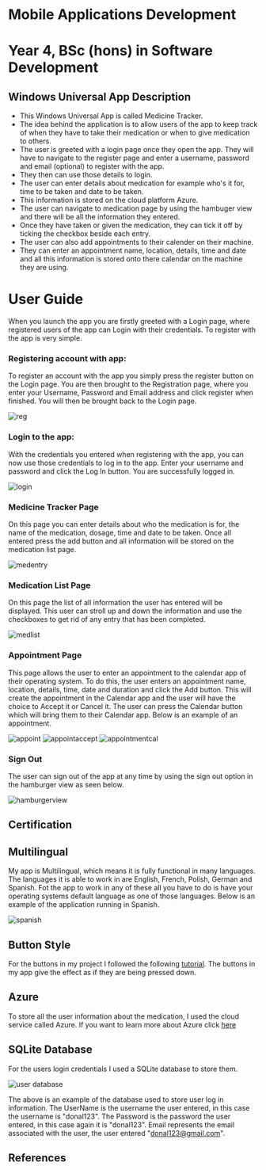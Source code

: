 # Mobile Applications Development
# Year 4, BSc (hons) in Software Development

## Windows Universal App Description
* This Windows Universal App is called Medicine Tracker.
* The idea behind the application is to allow users of the app to keep track of when they have to take their medication or when to give medication to others.
* The user is greeted with a login page once they open the app. They will have to navigate to the register page and enter a username, password and email (optional) to register with the app.
* They then can use those details to login.
* The user can enter details about medication for example who's it for, time to be taken and date to be taken.
* This information is stored on the cloud platform Azure.
* The user can navigate to medication page by using the hambuger view and there will be all the information they entered.
* Once they have taken or given the medication, they can tick it off by ticking the checkbox beside each entry.
* The user can also add appointments to their calender on their machine.
* They can enter an appointment name, location, details, time and date and all this information is stored onto there calendar on the machine they are using.

# User Guide
When you launch the app you are firstly greeted with a Login page, where registered users of the app can Login with their credentials. To register with the app is very simple.

### Registering account with app:

To register an account with the app you simply press the register button on the Login page. You are then brought to the Registration page, where you enter your Username, Password and Email address and click register when finished.
You will then be brought back to the Login page.

![reg](https://user-images.githubusercontent.com/14197773/32846297-c88647b0-ca1e-11e7-976a-4332770dc196.png)

### Login to the app:

With the credentials you entered when registering with the app, you can now use those credentials to log in to the app.
Enter your username and password and click the Log In button.
You are successfully logged in.

![login](https://user-images.githubusercontent.com/14197773/32846313-d48e34be-ca1e-11e7-8d9e-1e474fe9de12.png)

### Medicine Tracker Page

On this page you can enter details about who the medication is for, the name of the medication, dosage, time and date to be taken.
Once all entered press the add button and all information will be stored on the medication list page.

![medentry](https://user-images.githubusercontent.com/14197773/32846329-e202c7b8-ca1e-11e7-92bf-822e560dd71f.png)

### Medication List Page

On this page the list of all information the user has entered will be displayed.
This user can stroll up and down the information and use the checkboxes to get rid of any entry that has been completed.

![medlist](https://user-images.githubusercontent.com/14197773/32846351-f0f93fb8-ca1e-11e7-9079-1ed8d0b0e3cf.png)

### Appointment Page

This page allows the user to enter an appointment to the calendar app of their operating system.
To do this, the user enters an appointment name, location, details, time, date and duration and click the Add button.
This will create the appointment in the Calendar app and the user will have the choice to Accept it or Cancel it.
The user can press the Calendar button which will bring them to their Calendar app.
Below is an example of an appointment.

![appoint](https://user-images.githubusercontent.com/14197773/32846369-fad9f842-ca1e-11e7-8c54-ea94a22fc991.png)
![appointaccept](https://user-images.githubusercontent.com/14197773/32846386-0225e412-ca1f-11e7-9fd8-0eb51734d6a2.png)
![appointmentcal](https://user-images.githubusercontent.com/14197773/32846399-095bd66a-ca1f-11e7-8480-467473cff4ed.png)


### Sign Out

The user can sign out of the app at any time by using the sign out option in the hamburger view as seen below.

![hamburgerview](https://user-images.githubusercontent.com/14197773/32846412-1795c394-ca1f-11e7-8ff2-fcfba782cdaa.png)


## Certification


## Multilingual

My app is Multilingual, which means it is fully functional in many languages. The languages it is able to work in are English, French, Polish, German and Spanish.
Fot the app to work in any of these all you have to do is have your operating systems default language as one of those languages.
Below is an example of the application running in Spanish.

![spanish](https://user-images.githubusercontent.com/14197773/32846879-542d01fe-ca20-11e7-9464-f873dd795971.png)

## Button Style

For the buttons in my project I followed the following [tutorial]().
The buttons in my app give the effect as if they are being pressed down.

## Azure

To store all the user information about the medication, I used the cloud service called Azure.
If you want to learn more about Azure click [here](https://azure.microsoft.com/en-us/)

## SQLite Database

For the users login credentials I used a SQLite database to store them.

![user database](https://cloud.githubusercontent.com/assets/14197773/25071507/d2dcf890-22b1-11e7-9f29-b41c04c46744.png)

The above is an example of the database used to store user log in information. The UserName is the username the user entered, in this case the username is "donal123".
The Password is the password the user entered, in this case again it is "donal123".
Email represents the email associated with the user, the user entered "donal123@gmail.com".

## References